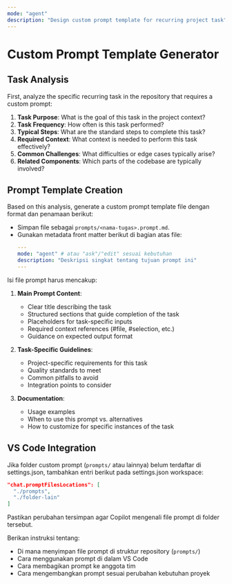 ```yaml
---
mode: "agent"
description: "Design custom prompt template for recurring project task"
---
```

# Custom Prompt Template Generator

## Task Analysis

First, analyze the specific recurring task in the repository that requires a custom prompt:

1. **Task Purpose**: What is the goal of this task in the project context?
2. **Task Frequency**: How often is this task performed?
3. **Typical Steps**: What are the standard steps to complete this task?
4. **Required Context**: What context is needed to perform this task effectively?
5. **Common Challenges**: What difficulties or edge cases typically arise?
6. **Related Components**: Which parts of the codebase are typically involved?

## Prompt Template Creation

Based on this analysis, generate a custom prompt template file dengan format dan penamaan berikut:

- Simpan file sebagai `prompts/<nama-tugas>.prompt.md`.
- Gunakan metadata front matter berikut di bagian atas file:
  ```yaml
  ---
  mode: "agent" # atau "ask"/"edit" sesuai kebutuhan
  description: "Deskripsi singkat tentang tujuan prompt ini"
  ---
  ```

Isi file prompt harus mencakup:

1. **Main Prompt Content**:
   - Clear title describing the task
   - Structured sections that guide completion of the task
   - Placeholders for task-specific inputs
   - Required context references (#file, #selection, etc.)
   - Guidance on expected output format

2. **Task-Specific Guidelines**:
   - Project-specific requirements for this task
   - Quality standards to meet
   - Common pitfalls to avoid
   - Integration points to consider

3. **Documentation**:
   - Usage examples
   - When to use this prompt vs. alternatives
   - How to customize for specific instances of the task

## VS Code Integration

Jika folder custom prompt (`prompts/` atau lainnya) belum terdaftar di settings.json, tambahkan entri berikut pada settings.json workspace:
```json
"chat.promptFilesLocations": [
  "./prompts",
  "./folder-lain"
]
```
Pastikan perubahan tersimpan agar Copilot mengenali file prompt di folder tersebut.

Berikan instruksi tentang:
- Di mana menyimpan file prompt di struktur repository (`prompts/`)
- Cara menggunakan prompt di dalam VS Code
- Cara membagikan prompt ke anggota tim
- Cara mengembangkan prompt sesuai perubahan kebutuhan proyek
